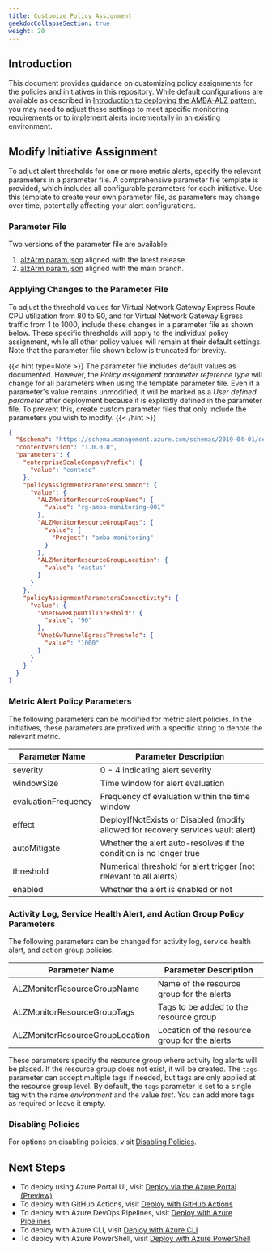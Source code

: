 ```yaml
---
title: Customize Policy Assignment
geekdocCollapseSection: true
weight: 20
---
```


## Introduction

This document provides guidance on customizing policy assignments for the policies and initiatives in this repository. While default configurations are available as described in [Introduction to deploying the AMBA-ALZ pattern](../Introduction-to-deploying-the-ALZ-Pattern), you may need to adjust these settings to meet specific monitoring requirements or to implement alerts incrementally in an existing environment.

## Modify Initiative Assignment

To adjust alert thresholds for one or more metric alerts, specify the relevant parameters in a parameter file. A comprehensive parameter file template is provided, which includes all configurable parameters for each initiative. Use this template to create your own parameter file, as parameters may change over time, potentially affecting your alert configurations.

### Parameter File

Two versions of the parameter file are available:

1. [alzArm.param.json](https://github.com/azure/azure-monitor-baseline-alerts/blob/2024-11-01/patterns/alz/alzArm.param.json) aligned with the latest release.
2. [alzArm.param.json](https://github.com/azure/azure-monitor-baseline-alerts/blob/main/patterns/alz/alzArm.param.json) aligned with the main branch.

### Applying Changes to the Parameter File

To adjust the threshold values for Virtual Network Gateway Express Route CPU utilization from 80 to 90, and for Virtual Network Gateway Egress traffic from 1 to 1000, include these changes in a parameter file as shown below. These specific thresholds will apply to the individual policy assignment, while all other policy values will remain at their default settings. Note that the parameter file shown below is truncated for brevity.

{{< hint type=Note >}}
The parameter file includes default values as documented. However, the _Policy assignment parameter reference type_ will change for all parameters when using the template parameter file. Even if a parameter's value remains unmodified, it will be marked as a _User defined parameter_ after deployment because it is explicitly defined in the parameter file. To prevent this, create custom parameter files that only include the parameters you wish to modify.
{{< /hint >}}

```json
{
  "$schema": "https://schema.management.azure.com/schemas/2019-04-01/deploymentParameters.json#",
  "contentVersion": "1.0.0.0",
  "parameters": {
    "enterpriseScaleCompanyPrefix": {
      "value": "contoso"
    },
    "policyAssignmentParametersCommon": {
      "value": {
        "ALZMonitorResourceGroupName": {
          "value": "rg-amba-monitoring-001"
        },
        "ALZMonitorResourceGroupTags": {
          "value": {
            "Project": "amba-monitoring"
          }
        },
        "ALZMonitorResourceGroupLocation": {
          "value": "eastus"
        }
      }
    },
    "policyAssignmentParametersConnectivity": {
      "value": {
        "VnetGwERCpuUtilThreshold": {
          "value": "90"
        },
        "VnetGwTunnelEgressThreshold": {
          "value": "1000"
        }
      }
    }
  }
}
```

### Metric Alert Policy Parameters

The following parameters can be modified for metric alert policies. In the initiatives, these parameters are prefixed with a specific string to denote the relevant metric.

| **Parameter Name** | **Parameter Description** |
|--------------------|---------------------------|
| severity           | 0 - 4 indicating alert severity |
| windowSize         | Time window for alert evaluation |
| evaluationFrequency| Frequency of evaluation within the time window |
| effect             | DeployIfNotExists or Disabled (modify allowed for recovery services vault alert) |
| autoMitigate       | Whether the alert auto-resolves if the condition is no longer true |
| threshold          | Numerical threshold for alert trigger (not relevant to all alerts) |
| enabled            | Whether the alert is enabled or not |

### Activity Log, Service Health Alert, and Action Group Policy Parameters

The following parameters can be changed for activity log, service health alert, and action group policies.

| **Parameter Name** | **Parameter Description** |
|--------------------|---------------------------|
| ALZMonitorResourceGroupName | Name of the resource group for the alerts |
| ALZMonitorResourceGroupTags | Tags to be added to the resource group |
| ALZMonitorResourceGroupLocation | Location of the resource group for the alerts |

These parameters specify the resource group where activity log alerts will be placed. If the resource group does not exist, it will be created. The `tags` parameter can accept multiple tags if needed, but tags are only applied at the resource group level. By default, the `tags` parameter is set to a single tag with the name *environment* and the value *test*. You can add more tags as required or leave it empty.

### Disabling Policies

For options on disabling policies, visit [Disabling Policies](../../Disabling-Policies).

## Next Steps

- To deploy using Azure Portal UI, visit [Deploy via the Azure Portal (Preview)](../Deploy-via-Azure-Portal-UI)
- To deploy with GitHub Actions, visit [Deploy with GitHub Actions](../Deploy-with-GitHub-Actions)
- To deploy with Azure DevOps Pipelines, visit [Deploy with Azure Pipelines](../Deploy-with-Azure-Pipelines)
- To deploy with Azure CLI, visit [Deploy with Azure CLI](../Deploy-with-Azure-CLI)
- To deploy with Azure PowerShell, visit [Deploy with Azure PowerShell](../Deploy-with-Azure-PowerShell)
